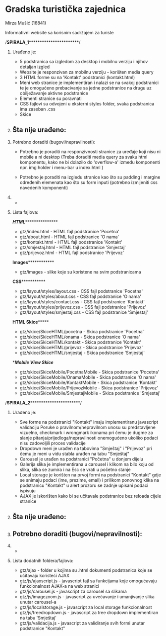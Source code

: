 # Gradska turistička zajednica

Mirza Mušić (16841)

Informativni website sa korisnim sadržajem za turiste


/****************************************SPIRALA_1***************************************************************/

1) Urađeno je:

   * 5 podstranica sa izgledom za desktop i mobilnu verziju i njihov detaljan izgled
   * Website je responzivan za mobilnu verziju - korišten media query
   * 3 HTML forme su na 'Kontakt' podstranici (kontakt.html)
   * Meni web stranice je implementiran i nalazi se na svakoj podstranici te je omogućeno prebacivanje
     sa jedne podstranice na drugu uz obilježavanje aktivne podstranice
   * Elementi stranice su poravnati
   * CSS fajlovi su odvojeni u eksterni styles folder, svaka podstranica ima zaseban .css
   * Skice
   
2) Šta nije urađeno: 
    - 
    
3) Potrebno doraditi (bugovi/nepravilnosti):

    * Potrebno je poraditi na responzivnosti stranice za uređaje koji nisu ni mobile a ni desktop 
      (Treba doraditi media query za svaku html komponentu, kako ne bi dolazilo do 'overflow-a' 
      između komponenti npr. img holder i menu-bar u index.html )
      
    * Potrebno je poraditi na izgledu stranice kao što su padding i margine određenih elemenata kao što su
      form inputi (potrebno izmijeniti css navedenih komponenti)
   
4)   -

5)  Lista fajlova:

     *********************HTML************************************
     
     * gtz/index.html - HTML fajl podstranice 'Pocetna'
     * gtz/about.html - HTML fajl podstranice 'O nama'
     * gtz/kontakt.html - HTML fajl podstranice 'Kontakt'
     * gtz/smjestaj.html - HTML fajl podstranice 'Smjestaj'
     * gtz/prijevoz.html - HTML fajl podstranice 'Prijevoz'
     
     **********************Images**********************************
     
     * gtz/images - slike koje su koristene na svim podstranicama
     
     ************************CSS***********************************
     
     * gtz/layout/styles/layout.css - CSS fajl podstranice 'Pocetna'
     * gtz/layout/styles/about.css  - CSS fajl podstranice 'O nama'
     * gtz/layout/styles/contact.css - CSS fajl podstranice 'Kontakt'
     * gtz/layout/styles/prijevoz.css - CSS fajl podstranice 'Prijevoz'
     * gtz/layout/styles/smjestaj.css - CSS fajl podstranice 'Smjestaj'
     
     ************************HTML Skice*****************************
     
     * gtz/skice/SkiceHTML/pocetna - Skica podstranice 'Pocetna'
     * gtz/skice/SkiceHTML/onama - Skica podstranice 'O nama'
     * gtz/skice/SkiceHTML/kontakt - Skica podstranice 'Kontakt'
     * gtz/skice/SkiceHTML/prijevoz - Skica podstranice 'Prijevoz'
     * gtz/skice/SkiceHTML/smjestaj - Skica podstranice 'Smjestaj'
     
     ************************Mobile View Skice***********************
     
     * gtz/skice/SkiceMobile/PocetnaMobile - Skica podstranice 'Pocetna'
     * gtz/skice/SkiceMobile/OnamaMobile - Skica podstranice 'O nama' 
     * gtz/skice/SkiceMobile/KontaktMobile - Skica podstranice 'Kontakt'
     * gtz/skice/SkiceMobile/PrijevozMobile - Skica podstranice 'Prijevoz'
     * gtz/skice/SkiceMobile/SmjestajMobile - Skica podstranice 'Smjestaj'
         

/****************************************SPIRALA_2***************************************************************/


1) Urađeno je:

   * Sve forme na podstranici "Kontakt" imaju implementiranu javascript validaciju
     Poruke o pravilnom/nepravilnom unosu su predstavljene vizuelno, checkmark i wrongmark ikonama pri čemu je dugme za 
     slanje pitanja/prijedloga/nepravilnosti onemogućeno ukoliko podaci nisu zadovoljili proces validacije
   * Dropdown meni je urađen na tabovima "Smještaj" i "Prijevoz" pri čemu je meni u vidu stabla urađen na tabu "Smještaj"
   * Carousel je urađen na podstranici "Početna" u donjem dijelu
   * Galerija slika je implementirana u carousel i klikom na bilo koju od slika, slika se zumira i na Esc se vrati u početno stanje
   * Local storage je korišten na prvoj formi na podstranici "Kontakt" gdje se snimaju podaci (ime, prezime, email) i prilikom ponovnog
   klika na podstranicu "Kontakt" u alert prozoru se zadnje upisani podaci ispisuju
   * AJAX je iskorišten kako bi se učitavale podstranice bez reloada cijele stranice
   
   
2) Šta nije urađeno: 
    - 
    
3) Potrebno doraditi (bugovi/nepravilnosti):
    -
   
4)   -

5)  Lista dodatnih foldera/fajlova:
    * gtz/ajax - folder u kojima su .html dokumenti podstranica koje se učitavaju koristeći AJAX
    * gtz/js/ajaxscript.js - javascript fajl sa funkcijama koje omogućavaju funkcionalnost AJAX-a na web stranici
    * gtz/js/carousel.js - javascript za carousel sa slikama
    * gtz/js/imagezoom.js - javascript za uvećavanje i umanjivanje slika unutar carousel-a 
    * gtz/js/localstorage.js - javascript za local storage funkcionalnost
    * gtz/js/treedropdown.js - javascript za tree dropdown implementiran na tabu 'Smještaj'
    * gtz/js/validacija.js - javascript za validiranje svih formi unutar podstranice "Kontakt"
    

